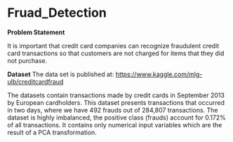 # Fruad_Detection

**Problem Statement**

It is important that credit card companies can recognize fraudulent credit card transactions so that
customers are not charged for items that they did not purchase.

**Dataset**
The data set is published at: https://www.kaggle.com/mlg-ulb/creditcardfraud

The datasets contain transactions made by credit cards in September 2013 by European cardholders.
This dataset presents transactions that occurred in two days, where we have 492 frauds out of 284,807
transactions. The dataset is highly imbalanced, the positive class (frauds) account for 0.172% of all
transactions. It contains only numerical input variables which are the result of a PCA transformation.
